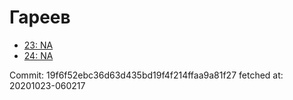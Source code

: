 # Гареев
- [23: NA](23.md)
- [24: NA](24.md)

Commit: 19f6f52ebc36d63d435bd19f4f214ffaa9a81f27
 fetched at: 20201023-060217
